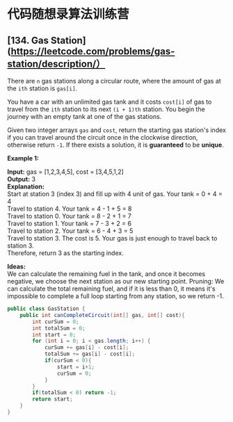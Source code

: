 # 代码随想录算法训练营
## [134. Gas Station](https://leetcode.com/problems/gas-station/description/）

There are `n` gas stations along a circular route, where the amount of gas at the `ith` station is `gas[i]`.

You have a car with an unlimited gas tank and it costs `cost[i]` of gas to travel from the `ith` station to its next `(i + 1)th` station. You begin the journey with an empty tank at one of the gas stations.

Given two integer arrays `gas` and `cost`, return the starting gas station's index if you can travel around the circuit once in the clockwise direction, otherwise return `-1`. If there exists a solution, it is 
**guaranteed** to be **unique**.

**Example 1:**

**Input:** gas = [1,2,3,4,5], cost = [3,4,5,1,2] <br>
**Output:** 3<br>
**Explanation:** <br>
Start at station 3 (index 3) and fill up with 4 unit of gas. Your tank = 0 + 4 = 4 <br>
Travel to station 4. Your tank = 4 - 1 + 5 = 8<br>
Travel to station 0. Your tank = 8 - 2 + 1 = 7<br>
Travel to station 1. Your tank = 7 - 3 + 2 = 6<br>
Travel to station 2. Your tank = 6 - 4 + 3 = 5<br>
Travel to station 3. The cost is 5. Your gas is just enough to travel back to station 3.<br>
Therefore, return 3 as the starting index.

**Ideas:** <br>
We can calculate the remaining fuel in the tank, and once it becomes negative, we choose the next station as our new starting point. Pruning: We can calculate the total remaining fuel, and if it is less than 0, it 
means it's impossible to complete a full loop starting from any station, so we return -1.

```Java
public class GasStation {
    public int canCompleteCircuit(int[] gas, int[] cost){
        int curSum = 0;
        int totalSum = 0;
        int start = 0;
        for (int i = 0; i < gas.length; i++) {
            curSum += gas[i] - cost[i];
            totalSum += gas[i] - cost[i];
            if(curSum < 0){
                start = i+1;
                curSum = 0;
            }
        }
        if(totalSum < 0) return -1;
        return start;
    }
}
```
































